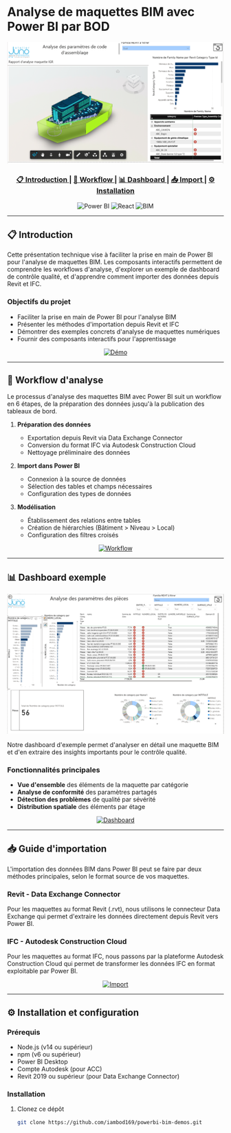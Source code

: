 # Analyse de maquettes BIM avec Power BI par BOD

<div align="center">
   <a href="assets/Power BI - BIM application - BOD.png">
    <img src="assets/Power BI - BIM application - BOD.png" alt="Power BI BIM Dashboard">
  </a>
</div>

<div align="center">
  <h3>
    <a href="#introduction">
      📋 Introduction
    </a>
    <span> | </span>
    <a href="#workflow">
      🔄 Workflow
    </a>
    <span> | </span>
    <a href="#dashboard">
      📊 Dashboard
    </a>
    <span> | </span>
    <a href="#import">
      📥 Import
    </a>
    <span> | </span>
    <a href="#installation">
      ⚙️ Installation
    </a>
  </h3>
</div>

<div align="center">
  <img src="https://img.shields.io/badge/Power%20BI-F2C811?style=for-the-badge&logo=power-bi&logoColor=black" alt="Power BI">
  <img src="https://img.shields.io/badge/React-20232A?style=for-the-badge&logo=react&logoColor=61DAFB" alt="React">
  <img src="https://img.shields.io/badge/BIM-0099DD?style=for-the-badge&logo=autodesk&logoColor=white" alt="BIM">
</div>

---

<a name="introduction"></a>
## 📋 Introduction

Cette présentation technique vise à faciliter la prise en main de Power BI pour l'analyse de maquettes BIM. Les composants interactifs permettent de comprendre les workflows d'analyse, d'explorer un exemple de dashboard de contrôle qualité, et d'apprendre comment importer des données depuis Revit et IFC.

### Objectifs du projet

- Faciliter la prise en main de Power BI pour l'analyse BIM
- Présenter les méthodes d'importation depuis Revit et IFC
- Démontrer des exemples concrets d'analyse de maquettes numériques
- Fournir des composants interactifs pour l'apprentissage

<div align="center">
  <a href="https://iambod169.github.io/powerbi-bim-demos/">
    <img src="https://via.placeholder.com/500x300/0078D7/FFFFFF/?text=Démonstration+Interactive" alt="Démo">
  </a>
</div>

---

<a name="workflow"></a>
## 🔄 Workflow d'analyse

Le processus d'analyse des maquettes BIM avec Power BI suit un workflow en 6 étapes, de la préparation des données jusqu'à la publication des tableaux de bord.

1. **Préparation des données**
   - Exportation depuis Revit via Data Exchange Connector
   - Conversion du format IFC via Autodesk Construction Cloud
   - Nettoyage préliminaire des données

2. **Import dans Power BI**
   - Connexion à la source de données
   - Sélection des tables et champs nécessaires
   - Configuration des types de données

3. **Modélisation**
   - Établissement des relations entre tables
   - Création de hiérarchies (Bâtiment > Niveau > Local)
   - Configuration des filtres croisés

<div align="center">
  <a href="https://iambod169.github.io/powerbi-bim-demos/workflow">
    <img src="https://via.placeholder.com/600x300/0078D7/FFFFFF/?text=Explorer+le+Workflow+Interactif" alt="Workflow">
  </a>
</div>

---

<a name="dashboard"></a>
## 📊 Dashboard exemple
 <a href="assets/Power BI - BIM application 2 - BOD.png">
    <img src="assets/Power BI - BIM application 2 - BOD.png" alt="Power BI BIM Dashboard">
  </a>

Notre dashboard d'exemple permet d'analyser en détail une maquette BIM et d'en extraire des insights importants pour le contrôle qualité.

### Fonctionnalités principales

- **Vue d'ensemble** des éléments de la maquette par catégorie
- **Analyse de conformité** des paramètres partagés
- **Détection des problèmes** de qualité par sévérité
- **Distribution spatiale** des éléments par étage

<div align="center">
  <a href="https://iambod169.github.io/powerbi-bim-demos/dashboard">
    <img src="https://via.placeholder.com/600x300/0078D7/FFFFFF/?text=Explorer+le+Dashboard+Interactif" alt="Dashboard">
  </a>
</div>

---

<a name="import"></a>
## 📥 Guide d'importation

L'importation des données BIM dans Power BI peut se faire par deux méthodes principales, selon le format source de vos maquettes.

### Revit - Data Exchange Connector

Pour les maquettes au format Revit (.rvt), nous utilisons le connecteur Data Exchange qui permet d'extraire les données directement depuis Revit vers Power BI.

### IFC - Autodesk Construction Cloud

Pour les maquettes au format IFC, nous passons par la plateforme Autodesk Construction Cloud qui permet de transformer les données IFC en format exploitable par Power BI.

<div align="center">
  <a href="https://iambod169.github.io/powerbi-bim-demos/import">
    <img src="https://via.placeholder.com/600x300/0078D7/FFFFFF/?text=Explorer+le+Guide+d'Importation" alt="Import">
  </a>
</div>

---

<a name="installation"></a>
## ⚙️ Installation et configuration

### Prérequis

- Node.js (v14 ou supérieur)
- npm (v6 ou supérieur)
- Power BI Desktop
- Compte Autodesk (pour ACC)
- Revit 2019 ou supérieur (pour Data Exchange Connector)

### Installation

1. Clonez ce dépôt
   ```bash
   git clone https://github.com/iambod169/powerbi-bim-demos.git
